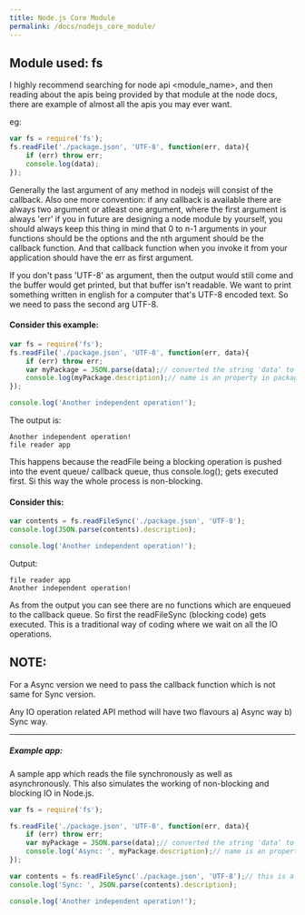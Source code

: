 ```yaml
---
title: Node.js Core Module
permalink: /docs/nodejs_core_module/
---
```



## Module used: fs

I highly recommend searching for node api <module_name>, and then reading about the apis being provided by that module at the node docs, there are example of almost all the apis you may ever want.

eg:

```js
var fs = require('fs');
fs.readFile('./package.json', 'UTF-8', function(err, data){
    if (err) throw err;
    console.log(data);
});
```
        
Generally the last argument of any method in nodejs will consist of the callback.
Also one more convention: if any callback is available there are always two argument or atleast one argument, where the first argument is always 'err'
if you in future are designing a node module by yourself, you should always keep this thing in mind that 0 to n-1 arguments in your functions should be the
options and the nth argument should be the callback function. And that callback function when you invoke it from your application should have the err as first argument.


If you don't pass 'UTF-8' as argument, then the output would still come and the buffer would get printed, but that buffer isn't readable. We want to print something written in english
for a computer that's UTF-8 encoded text. So we need to pass the second arg UTF-8.

#### Consider this example:

```js
var fs = require('fs');
fs.readFile('./package.json', 'UTF-8', function(err, data){
    if (err) throw err;
    var myPackage = JSON.parse(data);// converted the string 'data' to json
    console.log(myPackage.description);// name is an property in package.json
});

console.log('Another independent operation!');

```

The output is:

    Another independent operation!
    file reader app

This happens because the readFile being a blocking operation is pushed into the event queue/ callback queue, thus console.log(); gets executed first. Si this way the whole process is non-blocking.

#### Consider this:

```js
var contents = fs.readFileSync('./package.json', 'UTF-8');
console.log(JSON.parse(contents).description);

console.log('Another independent operation!');
```

Output:

```
file reader app
Another independent operation!
```

As from the output you can see there are no functions which are enqueued to the callback queue. So first the readFileSync (blocking code) gets executed. This is a traditional way of coding where we wait on all the IO operations.

## NOTE: 
For a Async version we need to pass the callback function which is not same for Sync version.

Any IO operation related API method will have two flavours a) Async way b) Sync way.

----------------------------------------------------------

<div class="note">
  <h5>Example app:</h5>
  <p>A sample app which reads the file synchronously as well as asynchronously. This also simulates the working of non-blocking and blocking IO in Node.js.</p>
</div>

```js
var fs = require('fs');

fs.readFile('./package.json', 'UTF-8', function(err, data){
    if (err) throw err;
    var myPackage = JSON.parse(data);// converted the string 'data' to json
    console.log('Async: ', myPackage.description);// name is an property in package.json
});

var contents = fs.readFileSync('./package.json', 'UTF-8');// this is a traditional way of coding where we wait on all the IO operations.
console.log('Sync: ', JSON.parse(contents).description);

console.log('Another independent operation!');
```

